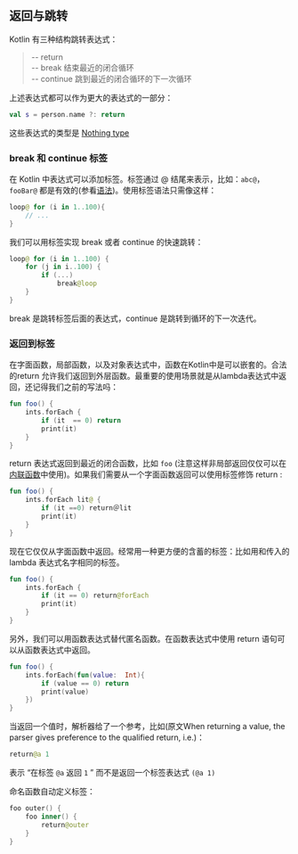 ## 返回与跳转
Kotlin 有三种结构跳转表达式：

> -- return   
> -- break 结束最近的闭合循环  
> -- continue 跳到最近的闭合循环的下一次循环  

上述表达式都可以作为更大的表达式的一部分：

```kotlin
val s = person.name ?: return
```

这些表达式的类型是 [Nothing type](http://kotlinlang.org/docs/reference/exceptions.html#the-nothing-type)

### break 和 continue 标签
在 Kotlin 中表达式可以添加标签。标签通过 @ 结尾来表示，比如：`abc@`，`fooBar@` 都是有效的(参看[语法](http://kotlinlang.org/docs/reference/grammar.html#label))。使用标签语法只需像这样：

```kotlin
loop@ for (i in 1..100){
	// ...
}
```

我们可以用标签实现 break 或者 continue 的快速跳转：

```kotlin
loop@ for (i in 1..100) {
	for (j in i..100) {
		if (...)
			break@loop
	}
}
```

break 是跳转标签后面的表达式，continue 是跳转到循环的下一次迭代。

###  返回到标签


在字面函数，局部函数，以及对象表达式中，函数在Kotlin中是可以嵌套的。合法的return 允许我们返回到外层函数。最重要的使用场景就是从lambda表达式中返回，还记得我们之前的写法吗：

```kotlin
fun foo() {
	ints.forEach {
		if (it  == 0) return
		print(it)
	}
}
```

return 表达式返回到最近的闭合函数，比如 `foo` (注意这样非局部返回仅仅可以在[内联函数](http://kotlinlang.org/docs/reference/inline-functions.html)中使用)。如果我们需要从一个字面函数返回可以使用标签修饰 return :

```kotlin
fun foo() {
	ints.forEach lit@ {
		if (it ==0) return＠lit
		print(it)
	}
}
```

现在它仅仅从字面函数中返回。经常用一种更方便的含蓄的标签：比如用和传入的 lambda 表达式名字相同的标签。

```kotlin
fun foo() {
	ints.forEach {
		if (it == 0) return@forEach
		print(it)
	}
}
```

另外，我们可以用函数表达式替代匿名函数。在函数表达式中使用 return 语句可以从函数表达式中返回。

```kotlin
fun foo() {
	ints.forEach(fun(value:  Int){
		if (value == 0) return
		print(value)
	})
}
```


当返回一个值时，解析器给了一个参考，比如(原文When returning a value, the parser gives preference to the qualified return, i.e.)：

```kotlin
return@a 1
```

表示 “在标签 `@a` 返回 `1` ” 而不是返回一个标签表达式 `(@a 1)`

命名函数自动定义标签：

```kotlin
foo outer() {
	foo inner() {
		return@outer
	}
}
```

